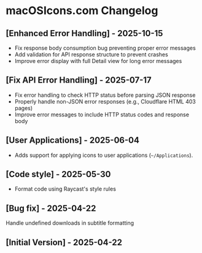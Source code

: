 # macOSIcons.com Changelog

## [Enhanced Error Handling] - 2025-10-15

- Fix response body consumption bug preventing proper error messages
- Add validation for API response structure to prevent crashes
- Improve error display with full Detail view for long error messages

## [Fix API Error Handling] - 2025-07-17

- Fix error handling to check HTTP status before parsing JSON response
- Properly handle non-JSON error responses (e.g., Cloudflare HTML 403 pages)
- Improve error messages to include HTTP status codes and response body

## [User Applications] - 2025-06-04

- Adds support for applying icons to user applications (`~/Applications`).

## [Code style] - 2025-05-30

- Format code using Raycast's style rules

## [Bug fix] - 2025-04-22

Handle undefined downloads in subtitle formatting

## [Initial Version] - 2025-04-22

